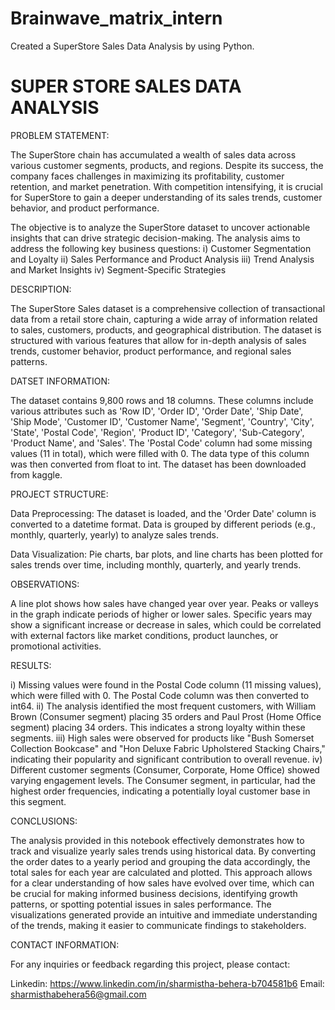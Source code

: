 # Brainwave_matrix_intern
Created a SuperStore Sales Data Analysis by using Python.

# SUPER STORE SALES DATA ANALYSIS
PROBLEM STATEMENT:

The SuperStore chain has accumulated a wealth of sales data across various customer segments, products, and regions. Despite its success, the company faces challenges in maximizing its profitability, customer retention, and market penetration. With competition intensifying, it is crucial for SuperStore to gain a deeper understanding of its sales trends, customer behavior, and product performance.

The objective is to analyze the SuperStore dataset to uncover actionable insights that can drive strategic decision-making. The analysis aims to address the following key business questions: 
i) Customer Segmentation and Loyalty
ii) Sales Performance and Product Analysis
iii) Trend Analysis and Market Insights
iv) Segment-Specific Strategies 

DESCRIPTION:

The SuperStore Sales dataset is a comprehensive collection of transactional data from a retail store chain, capturing a wide array of information related to sales, customers, products, and geographical distribution. The dataset is structured with various features that allow for in-depth analysis of sales trends, customer behavior, product performance, and regional sales patterns.

DATSET INFORMATION:

The dataset contains 9,800 rows and 18 columns. These columns include various attributes such as 'Row ID', 'Order ID', 'Order Date', 'Ship Date', 'Ship Mode', 'Customer ID', 'Customer Name', 'Segment', 'Country', 'City', 'State', 'Postal Code', 'Region', 'Product ID', 'Category', 'Sub-Category', 'Product Name', and 'Sales'. The 'Postal Code' column had some missing values (11 in total), which were filled with 0. The data type of this column was then converted from float to int. The dataset has been downloaded from kaggle.

PROJECT STRUCTURE:

Data Preprocessing: The dataset is loaded, and the 'Order Date' column is converted to a datetime format. Data is grouped by different periods (e.g., monthly, quarterly, yearly) to analyze sales trends.

Data Visualization: Pie charts, bar plots, and line charts has been plotted for sales trends over time, including monthly, quarterly, and yearly trends.

OBSERVATIONS:

A line plot shows how sales have changed year over year. Peaks or valleys in the graph indicate periods of higher or lower sales. Specific years may show a significant increase or decrease in sales, which could be correlated with external factors like market conditions, product launches, or promotional activities.

RESULTS:

i) Missing values were found in the Postal Code column (11 missing values), which were filled with 0. The Postal Code column was then converted to int64.
ii) The analysis identified the most frequent customers, with William Brown (Consumer segment) placing 35 orders and Paul Prost (Home Office segment) placing 34 orders. This indicates a strong loyalty within these segments.
iii) High sales were observed for products like "Bush Somerset Collection Bookcase" and "Hon Deluxe Fabric Upholstered Stacking Chairs," indicating their popularity and significant contribution to overall revenue.
iv) Different customer segments (Consumer, Corporate, Home Office) showed varying engagement levels. The Consumer segment, in particular, had the highest order frequencies, indicating a potentially loyal customer base in this segment.

CONCLUSIONS:

The analysis provided in this notebook effectively demonstrates how to track and visualize yearly sales trends using historical data. By converting the order dates to a yearly period and grouping the data accordingly, the total sales for each year are calculated and plotted. This approach allows for a clear understanding of how sales have evolved over time, which can be crucial for making informed business decisions, identifying growth patterns, or spotting potential issues in sales performance. The visualizations generated provide an intuitive and immediate understanding of the trends, making it easier to communicate findings to stakeholders.

CONTACT INFORMATION:

For any inquiries or feedback regarding this project, please contact:

Linkedin: https://www.linkedin.com/in/sharmistha-behera-b704581b6
Email: sharmisthabehera56@gmail.com
